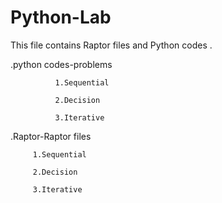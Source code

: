 # Python-Lab 

This file contains Raptor files and Python codes .


.python codes-problems

              1.Sequential
              
              2.Decision
              
              3.Iterative
              
 .Raptor-Raptor files
 
         1.Sequential
         
         2.Decision
         
         3.Iterative
              
                
